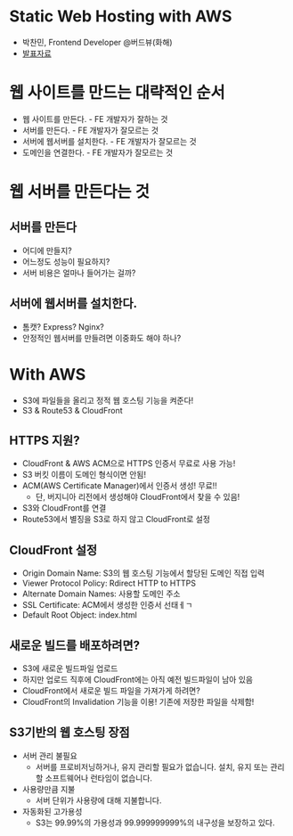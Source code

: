 # Static Web Hosting with AWS
- 박찬민, Frontend Developer @버드뷰(화해)
- [발표자료](./FE-Meetup__static-website-hosting.pdf)

# 웹 사이트를 만드는 대략적인 순서
- 웹 사이트를 만든다. - FE 개발자가 잘하는 것
- 서버를 만든다. - FE 개발자가 잘모르는 것
- 서버에 웹서버를 설치한다. - FE 개발자가 잘모르는 것
- 도메인을 연결한다. - FE 개발자가 잘모르는 것

# 웹 서버를 만든다는 것

## 서버를 만든다
- 어디에 만들지?
- 어느정도 성능이 필요하지?
- 서버 비용은 얼마나 들어가는 걸까?
## 서버에 웹서버를 설치한다.
- 톰캣? Express? Nginx?
- 안정적인 웹서버를 만들려면 이중화도 해야 하나?

# With AWS
- S3에 파일들을 올리고 정적 웹 호스팅 기능을 켜준다!
- S3 & Route53 & CloudFront

## HTTPS 지원?
- CloudFront & AWS ACM으로 HTTPS 인증서 무료로 사용 가능!
- S3 버킷 이름이 도메인 형식이면 안됨!
- ACM(AWS Certificate Manager)에서 인증서 생성! 무료!!
   - 단, 버지니아 리전에서 생성해야 CloudFront에서 찾을 수 있음!
- S3와 CloudFront를 연결
- Route53에서 별징을 S3로 하지 않고 CloudFront로 설정

## CloudFront 설정
- Origin Domain Name: S3의 웹 호스팅 기능에서 할당된 도메인 직접 입력
- Viewer Protocol Policy: Rdirect HTTP to HTTPS
- Alternate Domain Names: 사용할 도메인 주소
- SSL Certificate: ACM에서 생성한 인증서 선태ㅔㄱ
- Default Root Object: index.html

## 새로운 빌드를 배포하려면?
- S3에 새로운 빌드파일 업로드
- 하지만 업로드 직후에 CloudFront에는 아직 예전 빌드파일이 남아 있음
- CloudFront에서 새로운 빌드 파일을 가져가게 하려면?
- CloudFront의 Invalidation 기능을 이용! 기존에 저장한 파일을 삭제함!

## S3기반의 웹 호스팅 장점
- 서버 관리 불필요
   - 서버를 프로비저닝하거나, 유지 관리할 필요가 없습니다. 설치, 유지 또는 관리할 소프트웨어나 런타임이 없습니다.
- 사용량만큼 지불
   - 서버 단위가 사용량에 대해 지불합니다.
- 자동화된 고가용성
   - S3는 99.99%의 가용성과 99.999999999%의 내구성을 보장하고 있다.
